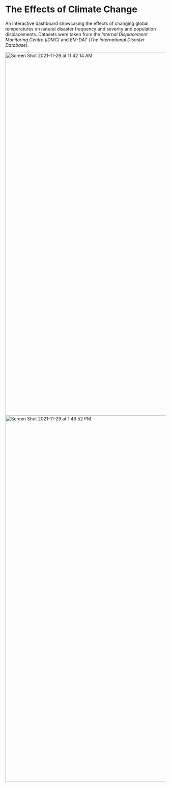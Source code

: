 <h1> The Effects of Climate Change </h1>

An interactive dashboard showcasing the effects of changing global temperatures on natural disaster frequency and severity and population displacements.
Datasets were taken from the <i>Internal Displacement Monitoring Centre (IDMC) </i> and <i>EM-DAT (The International Disaster Database)</i>.

<img width="1143" alt="Screen Shot 2021-11-29 at 11 42 14 AM" src="https://user-images.githubusercontent.com/48578299/143924649-ac292277-36d9-4a21-bd06-366351467a79.png">
<img width="1153" alt="Screen Shot 2021-11-29 at 1 46 52 PM" src="https://user-images.githubusercontent.com/48578299/143940584-7da3423c-81c5-47b9-99f8-7d47c8186c2a.png">
